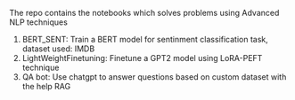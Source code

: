 The repo contains the notebooks which solves problems using Advanced NLP techniques </br>
1. BERT_SENT: Train a BERT model for sentinment classification task, dataset used: IMDB </br>
2. LightWeightFinetuning: Finetune a GPT2 model using LoRA-PEFT technique </br>
3. QA bot: Use chatgpt to answer questions based on custom dataset with the help RAG
